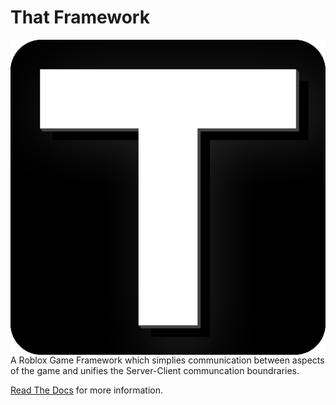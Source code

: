 # That Framework

<img align="right" src="logo/512rounded.png" style="margin-left: 15px">

A Roblox Game Framework which simplies communication between aspects of the game and unifies the Server-Client communcation boundraries.

[Read The Docs](https://github.com/ThatTimothy/That) for more information.
